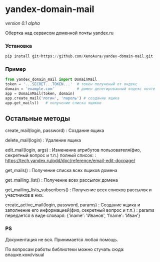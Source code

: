 # yandex-domain-mail
*version 0.1 alpha*

Обертка над сервисом доменной почты yandex.ru

### Установка

```python
pip install git+https://github.com/XenoAura/yandex-domain-mail.git
```

### Пример

```python
from yandex_domain_mail import DomainMail
token = '...SECRET...TOKEN...'  # токен полученый от яндекс
domain = 'example.com'          # домен делегированный яндекс почте
app = DomainMail(token, domain)
app.create_mail('логин', 'пароль') # создание ящика
app.get_mails()   # получение списка ящиков

```

Остальные методы
----
create_mail(login, password)
: Создание ящика

delete_mail(login)
: Удаление ящика

edit_mail(login, args)
: Изменение атрибутов пользователя(фио, секретный вопрос и т.п.) полный список:
: https://tech.yandex.ru/pdd/doc/reference/email-edit-docpage/

get_mails()
: Получение списка всех ящиков домена

get_mailing_list()
: Получение всех рассылок домена

get_mailing_lists_subscribers()
: Получение всех списков рассылок и участников в них.

create_active_mail(login, password, params)
: Создание ящика и заполнение его информацией(фио, секретный вопрос и т.п.)
: params передается в виде словаря: {'iname': 'Иванов', 'fname': 'Иван'}


### PS
Документация не вся.
Принимается любая помощь.

По вопросам работы библиотеки можно стучать сюда: впашке.ком/visual
